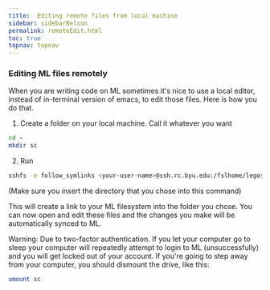 ```yaml
---
title:  Editing remote files from local machine
sidebar: sidebarNelson
permalink: remoteEdit.html
toc: true
topnav: topnav
---
```


### Editing ML files remotely
When you are writing code on ML sometimes it's nice to use a local
editor, instead of in-terminal version of emacs, to edit those files.  Here is how you do that.

1.  Create a folder on your local machine.  Call it whatever you want  
```bash
cd ~
mkdir sc
```

2. Run  
```bash
sshfs -o follow_symlinks <your-user-name>@ssh.rc.byu.edu:/fslhome/legoses sc
```
(Make sure you insert the directory that you chose into this command)

This will create a link to your ML filesystem into the folder you
chose.   You can now open and edit these files and the changes you
make will be automatically synced to ML.

Warning: Due to two-factor authentication.  If you let your computer
go to sleep your computer will repeatedly attempt to login to ML
(unsuccessfully) and you will get locked out of your account.  If
you're going to step away from your computer, you should dismount the
drive, like this:
```bash
umount sc
```
